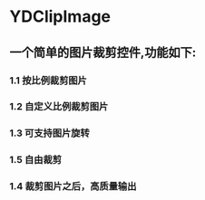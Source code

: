 # YDClipImage
## 一个简单的图片裁剪控件,功能如下:<br>
### 1.1 按比例裁剪图片<br>
### 1.2 自定义比例裁剪图片<br> 
### 1.3 可支持图片旋转<br>
### 1.5 自由裁剪<br>
### 1.4 裁剪图片之后，高质量输出

